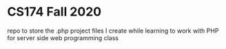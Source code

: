 # CS174 Fall 2020

repo to store the .php project files I create while learning to work with PHP for server side web programming class
